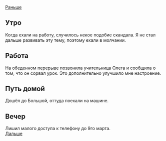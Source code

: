[Раньше](2021.02.08.md)  
## Утро
Когда ехали на работу, случилось некое подобие скандала. Я не стал дальше развивать эту тему, поэтому ехали в молчании.
## Работа
На обеденном перерыве позвонила учительница Олега и сообщила о том, что он сорвал урок. Это дополнительно улучшило мне настроение.
## Путь домой
Дошёл до Большой, оттуда поехали на машине.
## Вечер
Лишил малого доступа к телефону до 9го марта.  
[Дальше](2021.02.10.md)
